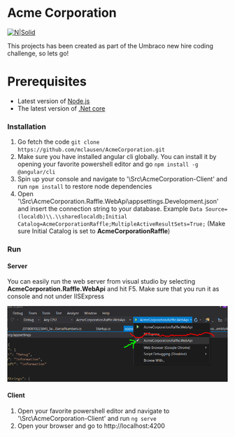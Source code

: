 # Acme Corporation

[![N|Solid](http://www.open-source-guide.com/var/site_smile/storage/images/guide-os/actualites/umbraco-7-les-nouveautes-du-back-office/526551-1-fre-FR/Umbraco-7%C2%A0-les-nouveaut%C3%A9s-du-back-office_actualite_home.png)](https://umbraco.com/)

This projects has been created as part of the Umbraco new hire coding challenge, so lets go!

# Prerequisites

  - Latest version of [Node.js](https://nodejs.org/)
  - The latest version of [.Net core](https://download.microsoft.com/download/4/0/9/40920432-3302-47a8-b13c-bbc4848ad114/dotnet-sdk-2.1.302-win-gs-x64.exe)

### Installation
 1. Go fetch the code `git clone https://github.com/mclausen/AcmeCorporation.git`
 2. Make sure you have installed angular cli globally. You can install it by opening your favorite powershell editor and go `npm install -g @angular/cli`
 3. Spin up your console and navigate to '<directory you cloned the project>\Src\AcmeCorporation-Client' and run `npm install` to restore node dependencies
 4. Open '<directory you cloned the project>\Src\AcmeCorporation.Raffle.WebApi\appsettings.Development.json' and insert the connection string to your database. Example `Data Source=(localdb)\\.\\sharedlocaldb;Initial Catalog=AcmeCorporationRaffle;MultipleActiveResultSets=True;` (Make sure Initial Catalog is set to **AcmeCorporationRaffle**)

### Run
#### Server

You can easily run the web server from visual studio by selecting **AcmeCorporation.Raffle.WebApi** and hit F5.
Make sure that you run it as console and not under IISExpress

![alt text](runconfig.PNG "Visual studio configuraion")

#### Client

 1. Open your favorite powershell editor and navigate to '<directory you cloned the project>\Src\AcmeCorporation-Client' and run `ng serve`
 2. Open your browser and go to http://localhost:4200